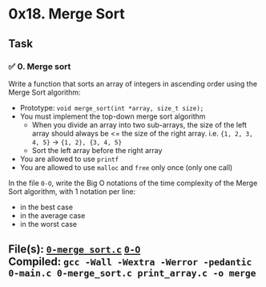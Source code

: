 # 0x18. Merge Sort


## Task

### :white_check_mark: 0. Merge sort
Write a function that sorts an array of integers in ascending order using the Merge Sort algorithm:

* Prototype: `void merge_sort(int *array, size_t size);`
* You must implement the top-down merge sort algorithm
    * When you divide an array into two sub-arrays, the size of the left array should always be <= the size of the right array. i.e. `{1, 2, 3, 4, 5}` -> `{1, 2}, {3, 4, 5}`
    * Sort the left array before the right array
* You are allowed to use `printf`
* You are allowed to use `malloc` and `free` only once (only one call)

In the file `0-O`, write the Big O notations of the time complexity of the Merge Sort algorithm, with 1 notation per line:

* in the best case
* in the average case
* in the worst case

File(s): [`0-merge_sort.c`](./0-merge_sort.c) [`0-O`](./0-O)\
Compiled: `gcc -Wall -Wextra -Werror -pedantic 0-main.c 0-merge_sort.c print_array.c -o merge`
---